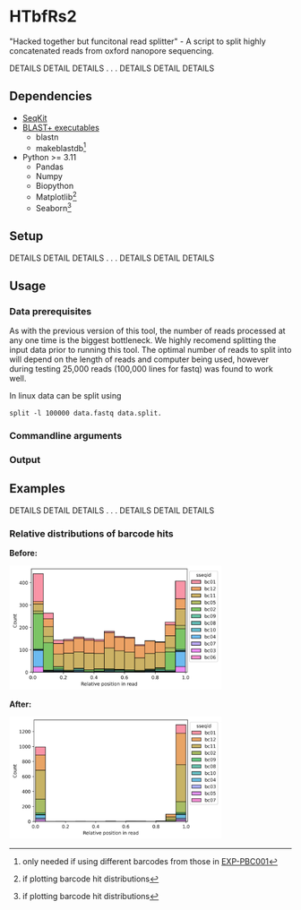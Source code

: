 # HTbfRs2
"Hacked together but funcitonal read splitter" - A script to split highly concatenated reads from oxford nanopore sequencing.

DETAILS DETAIL DETAILS
.
.
.
DETAILS DETAIL DETAILS

## Dependencies
- [SeqKit](https://bioinf.shenwei.me/seqkit/)
- [BLAST+ executables](https://blast.ncbi.nlm.nih.gov/doc/blast-help/downloadblastdata.html)
  - blastn
  - makeblastdb[^1]
- Python >= 3.11
  - Pandas
  - Numpy
  - Biopython
  - Matplotlib[^2]
  - Seaborn[^2]

[^1]: only needed if using different barcodes from those in [EXP-PBC001](https://store.nanoporetech.com/pcr-barcoding-expansion-1-12.html)
[^2]: if plotting barcode hit distributions

## Setup

DETAILS DETAIL DETAILS
.
.
.
DETAILS DETAIL DETAILS

## Usage
### Data prerequisites
As with the previous version of this tool, the number of reads processed at any one time is the biggest bottleneck. We highly recomend splitting the input data prior to running this tool. 
The optimal number of reads to split into will depend on the length of reads and computer being used, however during testing 25,000 reads (100,000 lines for fastq) was found to work well.

In linux data can be split using 
```
split -l 100000 data.fastq data.split.
```

### Commandline arguments
### Output

## Examples

DETAILS DETAIL DETAILS
.
.
.
DETAILS DETAIL DETAILS

### Relative distributions of barcode hits
**Before:**

<img src="example_images/Barplot_unsplit.png" width="75%">

**After:**

<img src="example_images/Barplot_split.png" width="75%">
